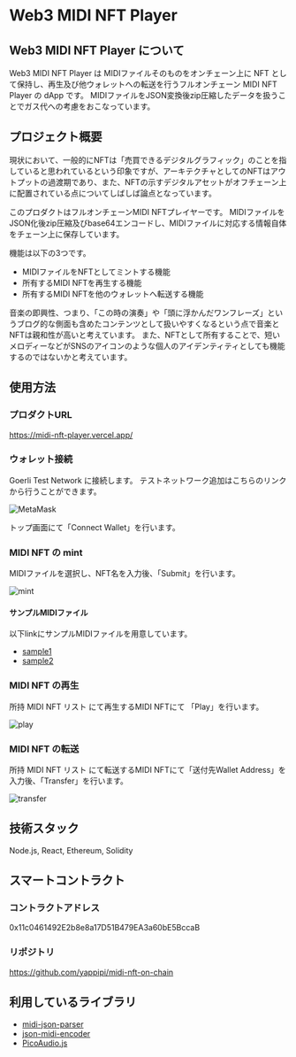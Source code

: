 # Web3 MIDI NFT Player

## Web3 MIDI NFT Player について

Web3 MIDI NFT Player は MIDIファイルそのものをオンチェーン上に NFT として保持し、再生及び他ウォレットへの転送を行うフルオンチェーン MIDI NFT Player の dApp です。
MIDIファイルをJSON変換後zip圧縮したデータを扱うことでガス代への考慮をおこなっています。

## プロジェクト概要

現状において、一般的にNFTは「売買できるデジタルグラフィック」のことを指していると思われているという印象ですが、アーキテクチャとしてのNFTはアウトプットの過渡期であり、また、NFTの示すデジタルアセットがオフチェーン上に配置されている点についてしばしば論点となっています。

このプロダクトはフルオンチェーンMIDI NFTプレイヤーです。
MIDIファイルをJSON化後zip圧縮及びbase64エンコードし、MIDIファイルに対応する情報自体をチェーン上に保存しています。

機能は以下の3つです。

- MIDIファイルをNFTとしてミントする機能
- 所有するMIDI NFTを再生する機能
- 所有するMIDI NFTを他のウォレットへ転送する機能

音楽の即興性、つまり、「この時の演奏」や「頭に浮かんだワンフレーズ」というブログ的な側面も含めたコンテンツとして扱いやすくなるという点で音楽とNFTは親和性が高いと考えています。
また、NFTとして所有することで、短いメロディーなどがSNSのアイコンのような個人のアイデンティティとしても機能するのではないかと考えています。

## 使用方法

### プロダクトURL

https://midi-nft-player.vercel.app/

### ウォレット接続

Goerli Test Network に接続します。
テストネットワーク追加はこちらのリンクから行うことができます。

![MetaMask](https://user-images.githubusercontent.com/115483245/199988714-c3324a4e-cc30-48f6-90bc-065d03652427.png)

トップ画面にて「Connect Wallet」を行います。

### MIDI NFT の mint

MIDIファイルを選択し、NFT名を入力後、「Submit」を行います。

![mint](https://user-images.githubusercontent.com/115483245/200168525-644c18e2-00b4-4d6e-9c73-072c9438bac8.png)

#### サンプルMIDIファイル

以下linkにサンプルMIDIファイルを用意しています。

- [sample1](https://midi-nft-player.vercel.app/midi/because.mid)
- [sample2](https://midi-nft-player.vercel.app/midi/A_F_NO7_01.mid)

### MIDI NFT の再生

所持 MIDI NFT リスト にて再生するMIDI NFTにて 「Play」を行います。

![play](https://user-images.githubusercontent.com/115483245/200168518-9b059078-0604-48d4-91db-9f85a26dd754.png)

### MIDI NFT の転送

所持 MIDI NFT リスト にて転送するMIDI NFTにて「送付先Wallet Address」を入力後、「Transfer」を行います。

![transfer](https://user-images.githubusercontent.com/115483245/200168520-27dfac21-8208-44f6-a7be-0f899b334970.png)

## 技術スタック

Node.js, React, Ethereum, Solidity

## スマートコントラクト

### コントラクトアドレス

0x11c0461492E2b8e8a17D51B479EA3a60bE5BccaB

### リポジトリ

https://github.com/yappipi/midi-nft-on-chain

## 利用しているライブラリ

- [midi-json-parser](https://github.com/chrisguttandin/midi-json-parser)
- [json-midi-encoder](https://github.com/chrisguttandin/json-midi-encoder)
- [PicoAudio.js](https://github.com/cagpie/PicoAudio.js)
